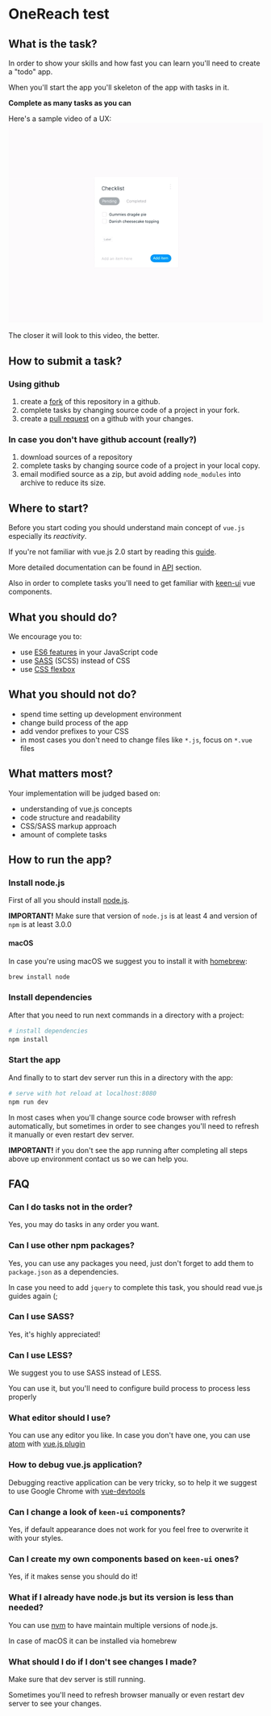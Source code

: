 # OneReach test

## What is the task?
In order to show your skills and how fast you can learn you'll need to create a "todo" app.

When you'll start the app you'll skeleton of the app with tasks in it.

**Complete as many tasks as you can**

Here's a sample video of a UX: 
![todo app](docs/vue-todo.gif)

The closer it will look to this video, the better.

## How to submit a task?
### Using github
1. create a [fork](https://help.github.com/articles/fork-a-repo/) of this repository in a github.
1. complete tasks by changing source code of a project in your fork.
1. create a [pull request](https://help.github.com/articles/creating-a-pull-request/) on a github with your changes.

### In case you don't have github account (really?)
1. download sources of a repository
1. complete tasks by changing source code of a project in your local copy.
1. email modified source as a zip, but avoid adding `node_modules` into archive to reduce its size.

## Where to start?
Before you start coding you should understand main concept of `vue.js` especially its _reactivity_.

If you're not familiar with vue.js 2.0 start by reading this [guide](https://vuejs.org/v2/guide/).

More detailed documentation can be found in [API](https://vuejs.org/v2/api/) section.
 
Also in order to complete tasks you'll need to get familiar with [keen-ui](https://josephuspaye.github.io/Keen-UI/) vue components.

## What you should do?
We encourage  you to:
 - use [ES6 features](http://es6-features.org/#Constants) in your JavaScript code
 - use [SASS](http://sass-lang.com/documentation/file.SASS_REFERENCE.html) (SCSS) instead of CSS
 - use [CSS flexbox](https://css-tricks.com/snippets/css/a-guide-to-flexbox/)
  
## What you should not do?
 - spend time setting up development environment
 - change build process of the app
 - add vendor prefixes to your CSS
 - in most cases you don't need to change files like `*.js`, focus on `*.vue` files 
 
## What matters most?
Your implementation will be judged based on:
 - understanding of vue.js concepts
 - code structure and readability
 - CSS/SASS markup approach
 - amount of complete tasks

## How to run the app?
### Install node.js
First of all you should install [node.js](https://nodejs.org/en/). 

**IMPORTANT!** Make sure that version of `node.js` is at least 4 and version of `npm` is at least 3.0.0 

#### macOS
In case you're using macOS we suggest you to install it with [homebrew](https://brew.sh):
``` bash
brew install node
```

### Install dependencies
After that you need to run next commands in a directory with a project:
``` bash
# install dependencies
npm install
```

### Start the app
And finally to to start dev server run this in a directory with the app:
``` bash
# serve with hot reload at localhost:8080
npm run dev
```

In most cases when you'll change source code browser with refresh automatically, but sometimes in order to see changes you'll need to refresh it manually or even restart dev server. 

**IMPORTANT!** if you don't see the app running after completing all steps above up environment contact us so we can help you.

## FAQ
### Can I do tasks not in the order?
Yes, you may do tasks in any order you want.

### Can I use other npm packages?
Yes, you can use any packages you need, just don't forget to add them to `package.json` as a dependencies.

In case you need to add `jquery` to complete this task, you should read vue.js guides again (;

### Can I use SASS?
Yes, it's highly appreciated!

### Can I use LESS?
We suggest you to use SASS instead of LESS. 

You can use it, but you'll need to configure build process to process less properly

### What editor should I use?
You can use any editor you like. 
In case you don't have one, you can use [atom](https://atom.io) with [vue.js plugin](https://atom.io/packages/language-vue)

### How to debug vue.js application?
Debugging reactive application can be very tricky, so to help it we suggest to use Google Chrome with [vue-devtools](https://chrome.google.com/webstore/detail/vuejs-devtools/nhdogjmejiglipccpnnnanhbledajbpd?hl=en) 

### Can I change a look of `keen-ui` components?
Yes, if default appearance does not work for you feel free to overwrite it with your styles.

### Can I create my own components based on `keen-ui` ones?
Yes, if it makes sense you should do it!

### What if I already have node.js but its version is less than needed?
You can use [nvm](https://github.com/creationix/nvm/blob/master/README.markdown) to have maintain multiple versions of node.js.
 
In case of macOS it can be installed via homebrew

### What should I do if I don't see changes I made?
Make sure that dev server is still running.
 
Sometimes you'll need to refresh browser manually or even restart dev server to see your changes.
